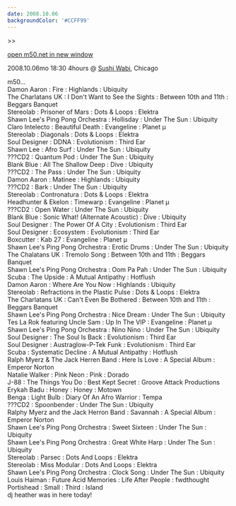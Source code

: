 ```yaml
---
date: 2008.10.06
backgroundColor: '#CCFF99'
---
```


\>>

[open m50.net in new window  
](http://m50.net/)

2008.10.06mo 18:30 4hours @ [Sushi Wabi](http://www.sushiwabi.com/), Chicago  

m50...  
Damon Aaron : Fire : Highlands : Ubiquity  
The Charlatans UK : I Don't Want to See the Sights : Between 10th and 11th : Beggars Banquet  
Stereolab : Prisoner of Mars : Dots & Loops : Elektra  
Shawn Lee's Ping Pong Orchestra : Hollisday : Under The Sun : Ubiquity  
Claro Intelecto : Beautiful Death : Evangeline : Planet µ  
Stereolab : Diagonals : Dots & Loops : Elektra  
Soul Designer : DDNA : Evolutionism : Third Ear  
Shawn Lee : Afro Surf : Under The Sun : Ubiquity  
???CD2 : Quantum Pod : Under The Sun : Ubiquity  
Blank Blue : All The Shallow Deep : Dive : Ubiquity  
???CD2 : The Pass : Under The Sun : Ubiquity  
Damon Aaron : Matinee : Highlands : Ubiquity  
???CD2 : Bark : Under The Sun : Ubiquity  
Stereolab : Contronatura : Dots & Loops : Elektra  
Headhunter & Ekelon : Timewarp : Evangeline : Planet µ  
???CD2 : Open Water : Under The Sun : Ubiquity  
Blank Blue : Sonic What! (Alternate Acoustic) : Dive : Ubiquity  
Soul Designer : The Power Of A City : Evolutionism : Third Ear  
Soul Designer : Ecosystem : Evolutionism : Third Ear  
Boxcutter : Kab 27 : Evangeline : Planet µ  
Shawn Lee's Ping Pong Orchestra : Erotic Drums : Under The Sun : Ubiquity  
The Chalatans UK : Tremolo Song : Between 10th and 11th : Beggars Banquet  
Shawn Lee's Ping Pong Orchestra : Oom Pa Pah : Under The Sun : Ubiquity  
Scuba : The Upside : A Mutual Antipathy : Hotflush  
Damon Aaron : Where Are You Now : Highlands : Ubiquity  
Stereolab : Refractions in the Plastic Pulse : Dots & Loops : Elektra  
The Charlatans UK : Can't Even Be Bothered : Between 10th and 11th : Beggars Banquet  
Shawn Lee's Ping Pong Orchestra : Nice Dream : Under The Sun : Ubiquity  
Tes La Rok featuring Uncle Sam : Up In The VIP : Evangeline : Planet µ  
Shawn Lee's Ping Pong Orchestra : Nino Nino : Under The Sun : Ubiquity  
Soul Designer : The Soul Is Back : Evolutionism : Third Ear  
Soul Designer : Austraglow-P-Tek Funk : Evolutionism : Third Ear  
Scuba : Systematic Decline : A Mutual Antipathy : Hotflush  
Ralph Myerz & The Jack Herren Band : Here Is Love : A Special Album : Emperor Norton  
Natalie Walker : Pink Neon : Pink : Dorado  
J-88 : The Things You Do : Best Kept Secret : Groove Attack Productions  
Erykah Badu : Honey : Honey : Motown  
Benga : Light Bulb : Diary Of An Afro Warrior : Tempa  
???CD2 : Spoonbender : Under The Sun : Ubiquity  
Ralphy Myerz and the Jack Herron Band : Savannah : A Special Album : Emperor Norton  
Shawn Lee's Ping Pong Orchestra : Sweet Sixteen : Under The Sun : Ubiquity  
Shawn Lee's Ping Pong Orchestra : Great White Harp : Under The Sun : Ubiquity  
Stereolab : Parsec : Dots And Loops : Elektra  
Stereolab : Miss Modular : Dots And Loops : Elektra  
Shawn Lee's Ping Pong Orchestra : Clock Song : Under The Sun : Ubiquity  
Louis Haiman : Future Acid Memories : Life After People : fwdthought  
Portishead : Small : Third : Island  
dj heather was in here today!